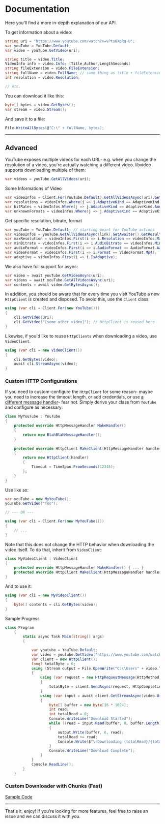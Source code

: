 # Documentation

Here you'll find a more in-depth explanation of our API.

To get information about a video:

```csharp
string uri = "https://www.youtube.com/watch?v=vPto6XpRq-U";
var youTube = YouTube.Default;
var video = youTube.GetVideo(uri);

string title = video.Title;
VideoInfo info = video.Info; (Title,Author,LengthSeconds)
string fileExtension = video.FileExtension;
string fullName = video.FullName; // same thing as title + fileExtension
int resolution = video.Resolution;

// etc.
```

You can download it like this:

```csharp
byte[] bytes = video.GetBytes();
var stream = video.Stream();
```

And save it to a file:

```csharp
File.WriteAllBytes(@"C:\" + fullName, bytes);
```

---

## Advanced

YouTube exposes multiple videos for each URL- e.g. when you change the resolution of a video, you're actually watching a different video. libvideo supports downloading multiple of them:

```csharp
var videos = youTube.GetAllVideos(uri);
```

Some Informations of Video
```csharp
var videoInfos = Client.For(YouTube.Default).GetAllVideosAsync(uri).GetAwaiter().GetResult();
var resolutions = videoInfos.Where(j => j.AdaptiveKind == AdaptiveKind.Video).Select(j => j.Resolution);
var bitRates = videoInfos.Where(j => j.AdaptiveKind == AdaptiveKind.Audio).Select(j => j.AudioBitrate);
var unknownFormats = videoInfos.Where(j => j.AdaptiveKind == AdaptiveKind.None).Select(j => j.Resolution);
```

Get specific resolution, bitrate, format
```csharp
var youTube = YouTube.Default; // starting point for YouTube actions
var videoInfos = youTube.GetAllVideosAsync(link).GetAwaiter().GetResult();
var maxResolution = videoInfos.First(i => i.Resolution == videoInfos.Max(j => j.Resolution));
var minBitrate = videoInfos.First(i => i.AudioBitrate == videoInfos.Min(j => j.AudioBitrate));
var audioFormat = videoInfos.First(i => i.AudioFormat == AudioFormat.Aac);
var videoFormat = videoInfos.First(i => i.Format == VideoFormat.Mp4);
var adaptive = videoInfos.First(i => i.IsAdaptive);
```

We also have full support for async:

```csharp
var video = await youTube.GetVideoAsync(uri);
var videos = await youTube.GetAllVideosAsync(uri);
var contents = await video.GetBytesAsync();
```

In addition, you should be aware that for every time you visit YouTube a new `HttpClient` is created and disposed. To avoid this, use the `Client` class:

```csharp
using (var cli = Client.For(new YouTube()))
{
    cli.GetVideo(uri);
    cli.GetVideo("[some other video]"); // HttpClient is reused here
}
```

Likewise, if you'd like to reuse `HttpClients` when downloading a video, use `VideoClient`.

```csharp
using (var cli = new VideoClient())
{
    cli.GetBytes(video);
    await cli.StreamAsync(video);
}
```

### Custom HTTP Configurations

If you need to custom-configure the `HttpClient` for some reason- maybe you need to increase the timeout length, or add credentials, or use [a different message handler](https://github.com/paulcbetts/ModernHttpClient)- fear not. Simply derive your class from `YouTube` and configure as necessary:

```csharp
class MyYouTube : YouTube
{
    protected override HttpMessageHandler MakeHandler()
    {
        return new BlahBlahMessageHandler();
    }
    
    protected override HttpClient MakeClient(HttpMessageHandler handler)
    {
        return new HttpClient(handler)
        {
            Timeout = TimeSpan.FromSeconds(12345);
        };
    }
}
```

Use like so:

```csharp
var youTube = new MyYouTube();
youTube.GetVideo("foo");

// --- OR ---

using (var cli = Client.For(new MyYouTube()))
{
    // ...
}
```

Note that this does not change the HTTP behavior when downloading the video itself. To do that, inherit from `VideoClient`:

```csharp
class MyVideoClient : VideoClient
{
    protected override HttpMessageHandler MakeHandler() { ... }
    protected override HttpClient MakeClient(HttpMessageHandler handler) { ... }
}
```

And to use it:

```csharp
using (var cli = new MyVideoClient())
{
    byte[] contents = cli.GetBytes(video);
}
```

Sample Progress
```csharp
class Program
    {
        static async Task Main(string[] args)
        {

            var youtube = YouTube.Default;
            var video = youtube.GetVideo("https://www.youtube.com/watch?v=GNxEEyOMce4");
            var client = new HttpClient();
            long? totalByte = 0;
            using (Stream output = File.OpenWrite("C:\\Users" + video.Title))
            {
                using (var request = new HttpRequestMessage(HttpMethod.Head, video.Uri))
                {
                    totalByte = client.SendAsync(request, HttpCompletionOption.ResponseHeadersRead).Result.Content.Headers.ContentLength;
                }
                using (var input = await client.GetStreamAsync(video.Uri))
                {
                    byte[] buffer = new byte[16 * 1024];
                    int read;
                    int totalRead = 0;
                    Console.WriteLine("Download Started");
                    while ((read = input.Read(buffer, 0, buffer.Length)) > 0)
                    {
                        output.Write(buffer, 0, read);
                        totalRead += read;
                        Console.Write($"\rDownloading {totalRead}/{totalByte} ...");
                    }
                    Console.WriteLine("Download Complete");
                }
            }
            Console.ReadLine();
        }
    }
```

### Custom Downloader with Chunks (Fast)

[Sample Code](https://github.com/omansak/libvideo/blob/master/src/libvideo.debug/CustomYoutubeClient.cs)

---

That's it, enjoy! If you're looking for more features, feel free to raise an issue and we can discuss it with you.
